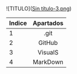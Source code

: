 ![TITULO]([Sin título-3.png](https://github.com/lucalm2004/documentaci-n_M4UF1/blob/main/Sin%20t%C3%ADtulo-3.png?raw=true))

| Indice | Apartados |
| - | :-: |
| 1 | .git |
| 2 | GitHub |
| 3 | VisualS |
| 4 | MarkDown |
